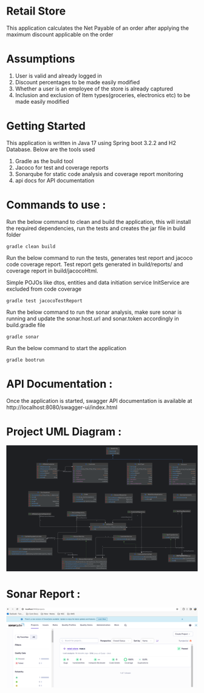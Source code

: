 # Retail Store
This application calculates the Net Payable of an order after applying the
maximum discount applicable on the order

# Assumptions
1. User is valid and already logged in
2. Discount percentages to be made easily modified
3. Whether a user is an employee of the store is already captured
4. Inclusion and exclusion of Item types(groceries, electronics etc) to be made easily modified

# Getting Started

This application is written in Java 17 using Spring boot 3.2.2 and H2 Database.
Below are the tools used

1. Gradle as the build tool
2. Jacoco for test and coverage reports
3. Sonarqube for static code analysis and coverage report monitoring
4. api docs for API documentation

# Commands to use :
Run the below command to clean and build the application, this will install the
required dependencies, run the tests and creates the jar file in build folder

    gradle clean build

Run the below command to run the tests, generates test report and jacoco code coverage report.
Test report gets generated in build/reports/ and coverage report in build/jacocoHtml.

Simple POJOs like dtos, entities and data initiation service InitService are excluded from code coverage

    gradle test jacocoTestReport

Run the below command to run the sonar analysis, make sure sonar is running and
update the sonar.host.url and sonar.token accordingly in build.gradle file

    gradle sonar

Run the below command to start the application

    gradle bootrun

# API Documentation :
Once the application is started, swagger API documentation is available at http://localhost:8080/swagger-ui/index.html

# Project UML Diagram :
![img.png](retailstore-uml.png)
# Sonar Report :
![img.png](sonarqube_coverage.png)